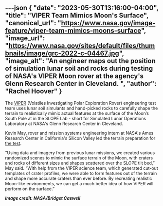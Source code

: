 ---json
{
  "date": "2023-05-30T13:16:00-04:00",
  "title": "VIPER Team Mimics Moon's Surface",
  "canonical_url": "https://www.nasa.gov/image-feature/viper-team-mimics-moons-surface",
  "image_url": "https://www.nasa.gov/sites/default/files/thumbnails/image/grc-2022-c-04467.jpg",
  "image_alt": "An engineer maps out the position of simulation lunar soil and rocks during testing of NASA's VIPER Moon rover at the agency's Glenn Research Center in Cleveland. ",
  "author": "Rachel Hoover"
}
---

The [VIPER](https://www.nasa.gov/viper) (Volatiles Investigating Polar Exploration Rover) engineering test team uses lunar soil simulants and hand-picked rocks to carefully shape the terrain to realistically mimic actual features at the surface of the Moon’s South Pole at in the SLOPE Lab - short for Simulated Lunar Operations Laboratory at NASA's Glenn Research Center in Cleveland.

Kevin May, rover and mission systems engineering intern at NASA's Ames Research Center in California's Silicon Valley led the terrain preparation for [the test](https://www.nasa.gov/feature/ames/nasas-viper-prototype-motors-through-moon-like-obstacle-course).

"Using data and imagery from previous lunar missions, we created various randomized scenes to mimic the surface terrain of the Moon, with craters and rocks of different sizes and shapes scattered over the SLOPE tilt bed,” May said. “With help from the VIPER science team, which generated cut-out templates of crater profiles, we were able to form features out of the terrain and shape more accurate craters than ever before. By recreating realistic Moon-like environments, we can get a much better idea of how VIPER will perform on the surface.”  
  
_**Image credit: NASA/Bridget Caswell**_
